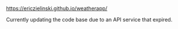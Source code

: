 https://ericzielinski.github.io/weatherapp/

Currently updating the code base due to an API service that expired.

